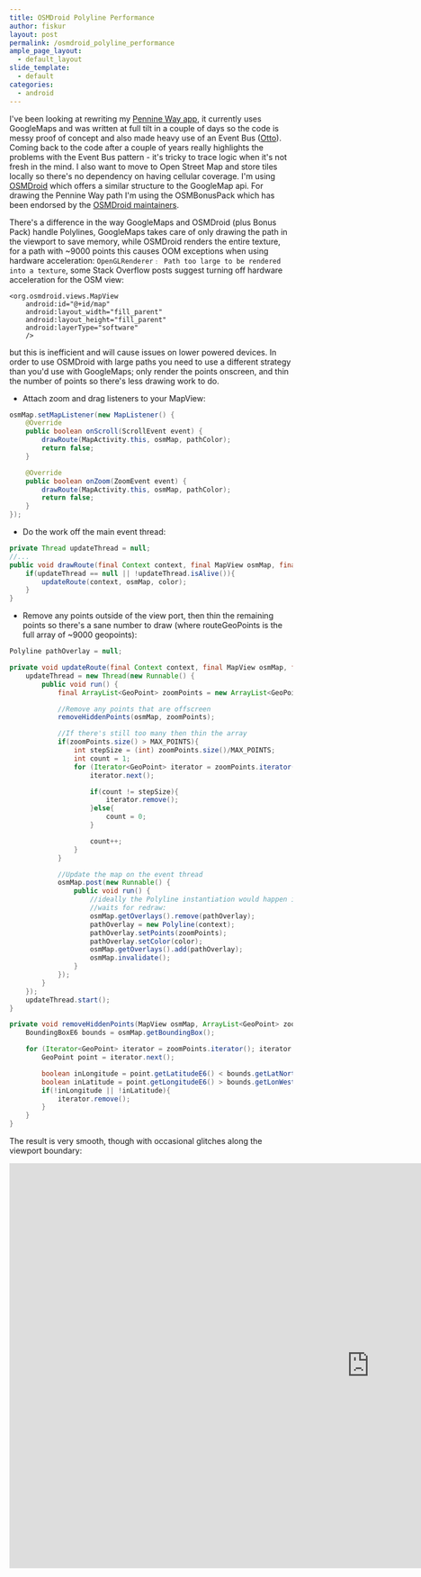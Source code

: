 ```yaml
---
title: OSMDroid Polyline Performance
author: fiskur
layout: post
permalink: /osmdroid_polyline_performance
ample_page_layout:
  - default_layout
slide_template:
  - default
categories:
  - android
---
```

I've been looking at rewriting my [Pennine Way app](https://play.google.com/store/apps/details?id=eu.fiskur.penninewaydistancecalculator), it currently uses GoogleMaps and was written at full tilt in a couple of days so the code is messy proof of concept and also made heavy use of an Event Bus ([Otto](https://github.com/square/otto)). Coming back to the code after a couple of years really highlights the problems with the Event Bus pattern - it's tricky to trace logic when it's not fresh in the mind. I also want to move to Open Street Map and store tiles locally so there's no dependency on having cellular coverage. I'm using [OSMDroid](https://github.com/osmdroid/osmdroid) which offers a similar structure to the GoogleMap api. For drawing the Pennine Way path I'm using the OSMBonusPack which has been endorsed by the [OSMDroid maintainers](https://github.com/osmdroid/osmdroid/issues/40).

There's a difference in the way GoogleMaps and OSMDroid (plus Bonus Pack) handle Polylines, GoogleMaps takes care of only drawing the path in the viewport to save memory, while OSMDroid renders the entire texture, for a path with ~9000 points this causes OOM exceptions when using hardware acceleration: ```OpenGLRenderer﹕ Path too large to be rendered into a texture```, some Stack Overflow posts suggest turning off hardware acceleration for the OSM view:

```
<org.osmdroid.views.MapView
    android:id="@+id/map"
    android:layout_width="fill_parent"
    android:layout_height="fill_parent"
    android:layerType="software"
    />
```

but this is inefficient and will cause issues on lower powered devices. In order to use OSMDroid with large paths you need to use a different strategy than you'd use with GoogleMaps; only render the points onscreen, and thin the number of points so there's less drawing work to do.

* Attach zoom and drag listeners to your MapView:

```java
osmMap.setMapListener(new MapListener() {
    @Override
    public boolean onScroll(ScrollEvent event) {
        drawRoute(MapActivity.this, osmMap, pathColor);
        return false;
    }

    @Override
    public boolean onZoom(ZoomEvent event) {
        drawRoute(MapActivity.this, osmMap, pathColor);
        return false;
    }
});
```
* Do the work off the main event thread:

```java
private Thread updateThread = null;
//...
public void drawRoute(final Context context, final MapView osmMap, final int color){
    if(updateThread == null || !updateThread.isAlive()){
        updateRoute(context, osmMap, color);
    }
}
```
* Remove any points outside of the view port, then thin the remaining points so there's a sane number to draw (where routeGeoPoints is the full array of ~9000 geopoints):

```java
Polyline pathOverlay = null;

private void updateRoute(final Context context, final MapView osmMap, final int color){
    updateThread = new Thread(new Runnable() {
        public void run() {
            final ArrayList<GeoPoint> zoomPoints = new ArrayList<GeoPoint>(routeGeoPoints);

            //Remove any points that are offscreen
            removeHiddenPoints(osmMap, zoomPoints);

            //If there's still too many then thin the array
            if(zoomPoints.size() > MAX_POINTS){
                int stepSize = (int) zoomPoints.size()/MAX_POINTS;
                int count = 1;
                for (Iterator<GeoPoint> iterator = zoomPoints.iterator(); iterator.hasNext();) {
                    iterator.next();

                    if(count != stepSize){
                        iterator.remove();
                    }else{
                        count = 0;
                    }

                    count++;
                }
            }

            //Update the map on the event thread
            osmMap.post(new Runnable() {
                public void run() {
                    //ideally the Polyline instantiation would happen in the thread but that causes glitches while the event thread
                    //waits for redraw:
                    osmMap.getOverlays().remove(pathOverlay);
                    pathOverlay = new Polyline(context);
                    pathOverlay.setPoints(zoomPoints);
                    pathOverlay.setColor(color);
                    osmMap.getOverlays().add(pathOverlay);
                    osmMap.invalidate();
                }
            });
        }
    });
    updateThread.start();
}

private void removeHiddenPoints(MapView osmMap, ArrayList<GeoPoint> zoomPoints){
    BoundingBoxE6 bounds = osmMap.getBoundingBox();

    for (Iterator<GeoPoint> iterator = zoomPoints.iterator(); iterator.hasNext();) {
        GeoPoint point = iterator.next();

        boolean inLongitude = point.getLatitudeE6() < bounds.getLatNorthE6() && point.getLatitudeE6() > bounds.getLatSouthE6();
        boolean inLatitude = point.getLongitudeE6() > bounds.getLonWestE6() && point.getLongitudeE6() < bounds.getLonEastE6();
        if(!inLongitude || !inLatitude){
            iterator.remove();
        }
    }
}
```

The result is very smooth, though with occasional glitches along the viewport boundary:

<iframe width="1280" height="720" src="https://www.youtube.com/embed/hWcA5LL27Ms?rel=0&amp;controls=0&amp;showinfo=0" frameborder="0" allowfullscreen></iframe>
